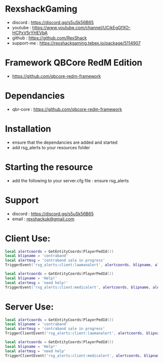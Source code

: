 # RexshackGaming
- discord : https://discord.gg/s5uSk56B65
- youtube : https://www.youtube.com/channel/UCikEgGfXO-HCPxV5rYHEVbA
- github : https://github.com/RexShack
- support-me : https://rexshackgaming.tebex.io/package/5114907

# Framework QBCore RedM Edition
- https://github.com/qbcore-redm-framework

# Dependancies
- qbr-core : https://github.com/qbcore-redm-framework

# Installation
- ensure that the dependancies are added and started
- add rsg_alerts to your resources folder

# Starting the resource
- add the following to your server.cfg file : ensure rsg_alerts

# Support
- discord : https://discord.gg/s5uSk56B65
- email : rexshackuk@gmail.com

# Client Use:
```lua
local alertcoords = GetEntityCoords(PlayerPedId())
local blipname = 'contraband'
local alertmsg = 'contraband sale in progress'
TriggerEvent('rsg_alerts:client:lawmanalert', alertcoords, blipname, alertmsg)
```
```lua
local alertcoords = GetEntityCoords(PlayerPedId())
local blipname = 'Help!'
local alertmsg = 'need help!'
TriggerEvent('rsg_alerts:client:medicalert', alertcoords, blipname, alertmsg)
```

# Server Use:
```lua
local alertcoords = GetEntityCoords(PlayerPedId())
local blipname = 'contraband'
local alertmsg = 'contraband sale in progress'
TriggerClientEvent('rsg_alerts:client:lawmanalert', alertcoords, blipname, alertmsg)
```
```lua
local alertcoords = GetEntityCoords(PlayerPedId())
local blipname = 'Help!'
local alertmsg = 'need help'
TriggerClientEvent('rsg_alerts:client:medicalert', alertcoords, blipname, alertmsg)
```
